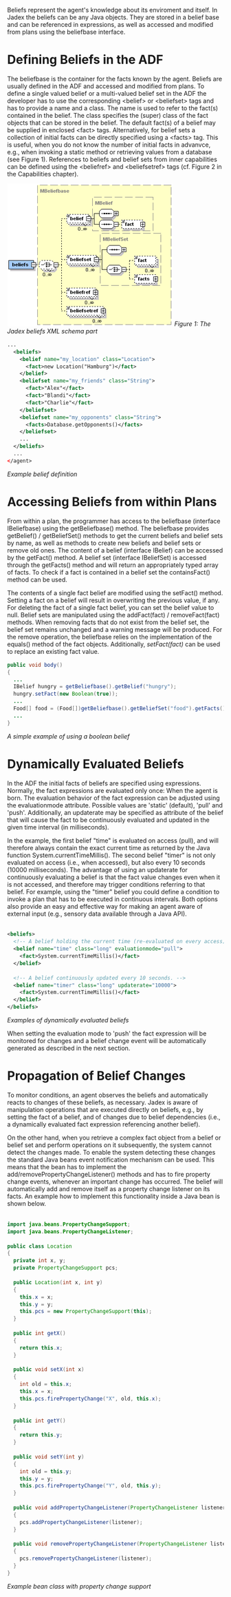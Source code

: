 Beliefs represent the agent's knowledge about its enviroment and itself. In Jadex the beliefs can be any Java objects. They are stored in a belief base and can be referenced in expressions, as well as accessed and modified from plans using the beliefbase interface.

# Defining Beliefs in the ADF

The beliefbase is the container for the facts known by the agent. Beliefs are usually defined in the ADF and accessed and modified from plans. To define a single valued belief or a multi-valued belief set in the ADF the developer has to use the corresponding &lt;belief&gt; or &lt;beliefset&gt; tags and has to provide a name and a class. The name is used to refer to the fact(s) contained in the belief. The class specifies the (super) class of the fact objects that can be stored in the belief. The default fact(s) of a belief may be supplied in enclosed &lt;fact&gt; tags. Alternatively, for belief sets a collection of initial facts can be directly specified using a &lt;facts&gt; tag. This is useful, when you do not know the number of initial facts in advanvce, e.g., when invoking a static method or retrieving values from a database (see Figure 1). References to beliefs and belief sets from inner capabilities can be defined using the &lt;beliefref&gt; and &lt;beliefsetref&gt; tags (cf. Figure 2 in the Capabilities chapter).



![](jadexbeliefsadf.png)
*Figure 1: The Jadex beliefs XML schema part*
 


```xml
...
  <beliefs>
    <belief name="my_location" class="Location">
      <fact>new Location("Hamburg")</fact>
    </belief>
    <beliefset name="my_friends" class="String">
      <fact>"Alex"</fact>
      <fact>"Blandi"</fact>
      <fact>"Charlie"</fact>
    </beliefset>
    <beliefset name="my_opponents" class="String">
      <facts>Database.getOpponents()</facts>
    </beliefset>
    ...
  </beliefs>
  ...
</agent>

```


*Example belief definition*

# Accessing Beliefs from within Plans

From within a plan, the programmer has access to the beliefbase (interface IBeliefbase) using the getBeliefbase() method. The beliefbase provides getBelief() / getBeliefSet() methods to get the current beliefs and belief sets by name, as well as methods to create new beliefs and belief sets or remove old ones. The content of a belief (interface IBelief) can be accessed by the getFact() method. A belief set (interface IBeliefSet) is accessed through the getFacts() method and will return an appropriately typed array of facts. To check if a fact is contained in a belief set the containsFact() method can be used.



The contents of a single fact belief are modified using the setFact() method. Setting a fact on a belief will result in overwriting the previous value, if any. For deleting the fact of a single fact belief, you can set the belief value to null. Belief sets are manipulated using the addFact(fact) / removeFact(fact) methods. When removing facts that do not exist from the belief set, the belief set remains unchanged and a warning message will be produced. For the remove operation, the beliefbase relies on the implementation of the equals() method of the fact objects. Additionally, *setFact(fact)* can be used to replace an existing fact value.




```java
public void body()
{
  ...
  IBelief hungry = getBeliefbase().getBelief("hungry");
  hungry.setFact(new Boolean(true));
  ...
  Food[] food = (Food[])getBeliefbase().getBeliefSet("food").getFacts();
  ...
}

```


*A simple example of using a boolean belief*
 

# Dynamically Evaluated Beliefs

In the ADF the initial facts of beliefs are specified using expressions. Normally, the fact expressions are evaluated only once: When the agent is born. The evaluation behavior of the fact expression can be adjusted using the evaluationmode attribute. Possible values are 'static' (default), 'pull' and 'push'. Additionally, an updaterate may be specified as attribute of the belief that will cause the fact to be continuously evaluated and updated in the given time interval (in milliseconds).



In the example, the first belief "time" is evaluated on access (pull), and will therefore always contain the exact current time as returned by the Java function System.currentTimeMillis(). The second belief "timer" is not only evaluated on access (i.e., when accessed), but also every 10 seconds (10000 milliseconds). The advantage of using an updaterate for continuously evaluating a belief is that the fact value changes even when it is not accessed, and therefore may trigger conditions referring to that belief. For example, using the "timer" belief you could define a condition to invoke a plan that has to be executed in continuous intervals. Both options also provide an easy and effective way for making an agent aware of external input (e.g., sensory data available through a Java API).




```xml

<beliefs>
  <!-- A belief holding the current time (re-evaluated on every access). -->
  <belief name="time" class="long" evaluationmode="pull">
    <fact>System.currentTimeMillis()</fact>
  </belief>

  <!-- A belief continuously updated every 10 seconds. -->
  <belief name="timer" class="long" updaterate="10000">
    <fact>System.currentTimeMillis()</fact>
  </belief>
</beliefs>

```


*Examples of dynamically evaluated beliefs*

When setting the evaluation mode to 'push' the fact expression will be monitored for changes and a belief change event will be automatically generated as described in the next section.

# Propagation of Belief Changes

To monitor conditions, an agent observes the beliefs and automatically reacts to changes of these beliefs, as necessary. Jadex is aware of manipulation operations that are executed directly on beliefs, e.g., by setting the fact of a belief, and of changes due to belief dependencies (i.e., a dynamically evaluated fact expression referencing another belief).

On the other hand, when you retrieve a complex fact object from a belief or belief set and perform operations on it subsequently, the system cannot detect the changes made. To enable the system detecting these changes the standard Java beans event notification mechanism can be used. This means that the bean has to implement the add/removePropertyChangeListener() methods and has to fire property change events, whenever an important change has occurred. The belief will automatically add and remove itself as a property change listener on its facts. An example how to implement this functionality inside a Java bean is shown below.
   


```java

import java.beans.PropertyChangeSupport;
import java.beans.PropertyChangeListener;

public class Location 
{
  private int x, y;
  private PropertyChangeSupport pcs;

  public Location(int x, int y) 
  {
    this.x = x;
    this.y = y;
    this.pcs = new PropertyChangeSupport(this);
  }

  public int getX() 
  {
    return this.x;
  }
    
  public void setX(int x) 
  {
    int old = this.x;
    this.x = x;
    this.pcs.firePropertyChange("X", old, this.x);
  }

  public int getY() 
  {
    return this.y;
  }

  public void setY(int y) 
  {
    int old = this.y;
    this.y = y;
    this.pcs.firePropertyChange("Y", old, this.y);
  }

  public void addPropertyChangeListener(PropertyChangeListener listener) 
  {
    pcs.addPropertyChangeListener(listener);
  }

  public void removePropertyChangeListener(PropertyChangeListener listener) 
  {
    pcs.removePropertyChangeListener(listener);
  }
}

```


*Example bean class with property change support*
